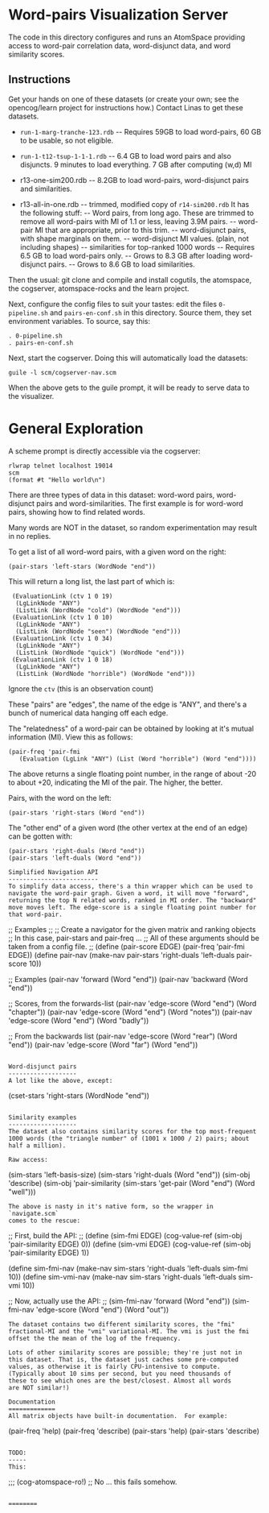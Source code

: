 
Word-pairs Visualization Server
===============================
The code in this directory configures and runs an AtomSpace
providing access to word-pair correlation data, word-disjunct
data, and word similarity scores.

Instructions
------------
Get your hands on one of these datasets (or create your own; see
the opencog/learn project for instructions how.) Contact Linas
to get these datasets.

* `run-1-marg-tranche-123.rdb` -- Requires 59GB to load word-pairs,
    60 GB to be usable, so not eligible.

* `run-1-t12-tsup-1-1-1.rdb` -- 6.4 GB to load word pairs and
   also disjuncts.  9 minutes to load everything.
   7 GB after computing (w,d) MI

* r13-one-sim200.rdb -- 8.2GB to load word-pairs, word-disjunct
   pairs and similarities.

* r13-all-in-one.rdb -- trimmed, modified copy of `r14-sim200.rdb`
     It has the following stuff:
     -- Word pairs, from long ago.  These are trimmed to remove all
        word-pairs with MI of 1.1 or less, leaving 3.9M pairs.
     -- word-pair MI that are appropriate, prior to this trim.
     -- word-disjunct pairs, with shape marginals on them.
     -- word-disjunct MI values. (plain, not including shapes)
     -- similarities for top-ranked 1000 words
     -- Requires 6.5 GB to load word-pairs only.
     -- Grows to 8.3 GB after loading word-disjunct pairs.
     -- Grows to 8.6 GB to load similarities.

Then the usual: git clone and compile and install cogutils, the
atomspace, the cogserver, atomspace-rocks and the learn project.

Next, configure the config files to suit your tastes: edit the
files `0-pipeline.sh`  and `pairs-en-conf.sh` in this directory.
Source them, they set environment variables. To source, say this:
```
. 0-pipeline.sh
. pairs-en-conf.sh
```

Next, start the cogserver. Doing this will automatically load
the datasets:
```
guile -l scm/cogserver-nav.scm
```
When the above gets to the guile prompt, it will be ready to serve
data to the visualizer.

General Exploration
===================
A scheme prompt is directly accessible via the cogserver:
```
rlwrap telnet localhost 19014
scm
(format #t "Hello world\n")
```

There are three types of data in this dataset: word-word pairs,
word-disjunct pairs and word-similarities.  The first example
is for word-word pairs, showing how to find related words.

Many words are NOT in the dataset, so random experimentation
may result in no replies.

To get a list of all word-word pairs, with a given word on the right:
```
(pair-stars 'left-stars (WordNode "end"))
```

This will return a long list, the last part of which is:
```
 (EvaluationLink (ctv 1 0 19)
  (LgLinkNode "ANY")
  (ListLink (WordNode "cold") (WordNode "end")))
 (EvaluationLink (ctv 1 0 10)
  (LgLinkNode "ANY")
  (ListLink (WordNode "seen") (WordNode "end")))
 (EvaluationLink (ctv 1 0 34)
  (LgLinkNode "ANY")
  (ListLink (WordNode "quick") (WordNode "end")))
 (EvaluationLink (ctv 1 0 18)
  (LgLinkNode "ANY")
  (ListLink (WordNode "horrible") (WordNode "end")))
```
Ignore the `ctv` (this is an observation count)

These "pairs" are "edges", the name of the edge is "ANY",
and there's a bunch of numerical data hanging off each edge.

The "relatedness" of a word-pair can be obtained by looking
at it's mutual information (MI). View this as follows:
```
(pair-freq 'pair-fmi
   (Evaluation (LgLink "ANY") (List (Word "horrible") (Word "end"))))
```
The above returns a single floating point number, in the range of
about -20 to about +20, indicating the MI of the pair. The higher,
the better.

Pairs, with the word on the left:
```
(pair-stars 'right-stars (Word "end"))
```

The "other end" of a given word (the other vertex at the
end of an edge) can be gotten with:
```
(pair-stars 'right-duals (Word "end"))
(pair-stars 'left-duals (Word "end"))

Simplified Navigation API
-------------------------
To simplify data access, there's a thin wrapper which can be used to
navigate the word-pair graph. Given a word, it will move "forward",
returning the top N related words, ranked in MI order. The "backward"
move moves left. The edge-score is a single floating point number for
that word-pair.

```
;; Examples
;;
;; Create a navigator for the given matrix and ranking objects
;; In this case, pair-stars and pair-freq ...
;; All of these arguments should be taken from a config file.
;;
(define (pair-score EDGE) (pair-freq 'pair-fmi EDGE))
(define pair-nav
   (make-nav pair-stars 'right-duals 'left-duals pair-score 10))

;; Examples
(pair-nav 'forward (Word "end"))
(pair-nav 'backward (Word "end"))

;; Scores, from the forwards-list
(pair-nav 'edge-score (Word "end") (Word "chapter"))
(pair-nav 'edge-score (Word "end") (Word "notes"))
(pair-nav 'edge-score (Word "end") (Word "badly"))

;; From the backwards list
(pair-nav 'edge-score (Word "rear") (Word "end"))
(pair-nav 'edge-score (Word "far") (Word "end"))
```

Word-disjunct pairs
-------------------
A lot like the above, except:
```
(cset-stars 'right-stars (WordNode "end"))
```

Similarity examples
-------------------
The dataset also contains similarity scores for the top most-frequent
1000 words (the "triangle number" of (1001 x 1000 / 2) pairs; about
half a million).

Raw access:
```
(sim-stars 'left-basis-size)
(sim-stars 'right-duals (Word "end"))
(sim-obj 'describe)
(sim-obj 'pair-similarity (sim-stars 'get-pair (Word "end") (Word "well")))
```
The above is nasty in it's native form, so the wrapper in `navigate.scm`
comes to the rescue:

```
;;  First, build the API:
;;
(define (sim-fmi EDGE)
    (cog-value-ref (sim-obj 'pair-similarity EDGE) 0))
(define (sim-vmi EDGE)
    (cog-value-ref (sim-obj 'pair-similarity EDGE) 1))

(define sim-fmi-nav
   (make-nav sim-stars 'right-duals 'left-duals sim-fmi 10))
(define sim-vmi-nav
   (make-nav sim-stars 'right-duals 'left-duals sim-vmi 10))

;; Now, actually use the API:
;;
(sim-fmi-nav 'forward (Word "end"))
(sim-fmi-nav 'edge-score (Word "end") (Word "out"))
```
The dataset contains two different similarity scores, the "fmi"
fractional-MI and the "vmi" variational-MI. The vmi is just the fmi
offset the the mean of the log of the frequency.

Lots of other similarity scores are possible; they're just not in
this dataset. That is, the dataset just caches some pre-computed
values, as otherwise it is fairly CPU-intensive to compute.
(Typically about 10 sims per second, but you need thousands of
these to see which ones are the best/closest. Almost all words
are NOT similar!)

Documentation
=============
All matrix objects have built-in documentation.  For example:
```
(pair-freq 'help)
(pair-freq 'describe)
(pair-stars 'help)
(pair-stars 'describe)
```

TODO:
-----
This:
```
;;; (cog-atomspace-ro!)  ;; No ... this fails somehow.
```

========

